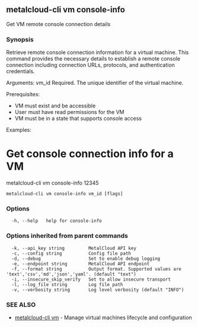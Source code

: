 ## metalcloud-cli vm console-info

Get VM remote console connection details

### Synopsis

Retrieve remote console connection information for a virtual machine.
This command provides the necessary details to establish a remote console connection
including connection URLs, protocols, and authentication credentials.

Arguments:
  vm_id          Required. The unique identifier of the virtual machine.

Prerequisites:
  - VM must exist and be accessible
  - User must have read permissions for the VM
  - VM must be in a state that supports console access

Examples:
  # Get console connection info for a VM
  metalcloud-cli vm console-info 12345

```
metalcloud-cli vm console-info vm_id [flags]
```

### Options

```
  -h, --help   help for console-info
```

### Options inherited from parent commands

```
  -k, --api_key string         MetalCloud API key
  -c, --config string          Config file path
  -d, --debug                  Set to enable debug logging
  -e, --endpoint string        MetalCloud API endpoint
  -f, --format string          Output format. Supported values are 'text','csv','md','json','yaml'. (default "text")
  -i, --insecure_skip_verify   Set to allow insecure transport
  -l, --log_file string        Log file path
  -v, --verbosity string       Log level verbosity (default "INFO")
```

### SEE ALSO

* [metalcloud-cli vm](metalcloud-cli_vm.md)	 - Manage virtual machines lifecycle and configuration

